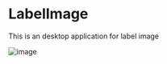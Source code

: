 # LabelImage

This is an desktop application for label image

![image](https://github.com/ducnguyen998/LabelImage/assets/103207070/2b5e1951-36d1-4f8a-a073-e3e21c6cdf00)
